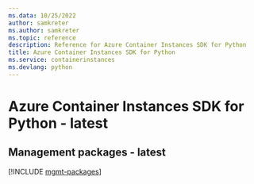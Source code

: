 ```yaml
---
ms.data: 10/25/2022
author: samkreter
ms.author: samkreter
ms.topic: reference
description: Reference for Azure Container Instances SDK for Python
title: Azure Container Instances SDK for Python
ms.service: containerinstances
ms.devlang: python
---
```

# Azure Container Instances SDK for Python - latest

## Management packages - latest
[!INCLUDE [mgmt-packages](container-instances-mgmt-index.md)]